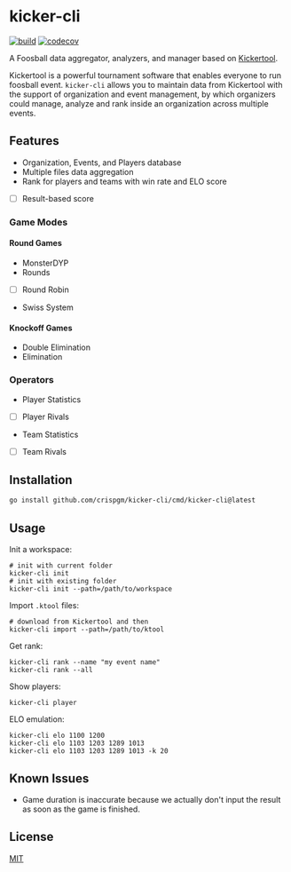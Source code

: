 # kicker-cli

[![build](https://github.com/crispgm/kicker-cli/actions/workflows/build.yml/badge.svg)](https://github.com/crispgm/kicker-cli/actions/workflows/build.yml)
[![codecov](https://codecov.io/gh/crispgm/kicker-cli/graph/badge.svg?token=MMGE8I5YNI)](https://codecov.io/gh/crispgm/kicker-cli)

A Foosball data aggregator, analyzers, and manager based on [Kickertool](https://app.kickertool.de/).

Kickertool is a powerful tournament software that enables everyone to run foosball event.
`kicker-cli` allows you to maintain data from Kickertool with the support of organization and event management,
by which organizers could manage, analyze and rank inside an organization across multiple events.

## Features

- Organization, Events, and Players database
- Multiple files data aggregation
- Rank for players and teams with win rate and ELO score
- [ ] Result-based score

### Game Modes

#### Round Games

- MonsterDYP
- Rounds
- [ ] Round Robin
- Swiss System

#### Knockoff Games

- Double Elimination
- Elimination

### Operators

- Player Statistics
- [ ] Player Rivals
- Team Statistics
- [ ] Team Rivals

## Installation

```bash
go install github.com/crispgm/kicker-cli/cmd/kicker-cli@latest
```

## Usage

Init a workspace:
```shell
# init with current folder
kicker-cli init
# init with existing folder
kicker-cli init --path=/path/to/workspace
```

Import `.ktool` files:
```shell
# download from Kickertool and then
kicker-cli import --path=/path/to/ktool
```

Get rank:
```shell
kicker-cli rank --name "my event name"
kicker-cli rank --all
```

Show players:
```shell
kicker-cli player
```

ELO emulation:
```shell
kicker-cli elo 1100 1200
kicker-cli elo 1103 1203 1289 1013
kicker-cli elo 1103 1203 1289 1013 -k 20
```

## Known Issues

- Game duration is inaccurate because we actually don't input the result as soon as the game is finished.

## License

[MIT](/LICENSE)
